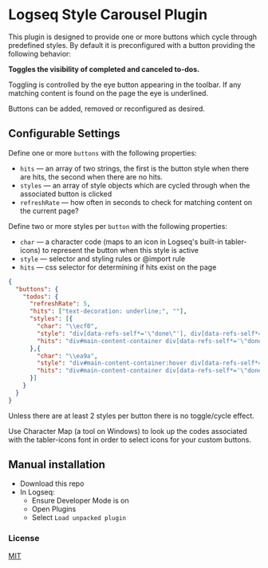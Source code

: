 # Logseq Style Carousel Plugin

This plugin is designed to provide one or more buttons which cycle through predefined styles.  By default it is preconfigured with a button providing the following behavior:

**Toggles the visibility of completed and canceled to-dos.**

Toggling is controlled by the eye button appearing in the toolbar.  If any matching content is found on the page the eye is underlined.

Buttons can be added, removed or reconfigured as desired.

## Configurable Settings

Define one or more `buttons` with the following properties:
* `hits` — an array of two strings, the first is the button style when there are hits, the second when there are no hits.
* `styles` — an array of style objects which are cycled through when the associated button is clicked
* `refreshRate` — how often in seconds to check for matching content on the current page?

Define two or more styles per `button` with the following properties:
* `char` — a character code (maps to an icon in Logseq's built-in tabler-icons) to represent the button when this style is active
* `style` — selector and styling rules or @import rule
* `hits` — css selector for determining if hits exist on the page

```json
{
  "buttons": {
    "todos": {
      "refreshRate": 5,
      "hits": ["text-decoration: underline;", ""],
      "styles": [{
        "char": "\\ecf0",
        "style": "div[data-refs-self*='\"done\"'], div[data-refs-self*='\"canceled\"'] {display: none;}",
        "hits": "div#main-content-container div[data-refs-self*='\"done\"'], div#main-content-container div[data-refs-self*='\"canceled\"']"
      },{
        "char": "\\ea9a",
        "style": "div#main-content-container:hover div[data-refs-self*='\"done\"'] span.inline, div#main-content-container:hover div[data-refs-self*='\"canceled\"'] span.inline {text-decoration: underline wavy;}",
        "hits": "div#main-content-container div[data-refs-self*='\"done\"'], div#main-content-container div[data-refs-self*='\"canceled\"']"
      }]
    }
  }
}
```

Unless there are at least 2 styles per button there is no toggle/cycle effect.

Use Character Map (a tool on Windows) to look up the codes associated with the tabler-icons font in order to select icons for your custom buttons.

## Manual installation
* Download this repo
* In Logseq:
  * Ensure Developer Mode is on
  * Open Plugins
  * Select `Load unpacked plugin`

### License
[MIT](./LICENSE.md)

